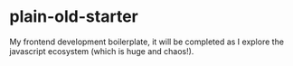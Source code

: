 plain-old-starter
=================

My frontend development boilerplate, it will be completed as I explore the javascript ecosystem (which is huge and chaos!).